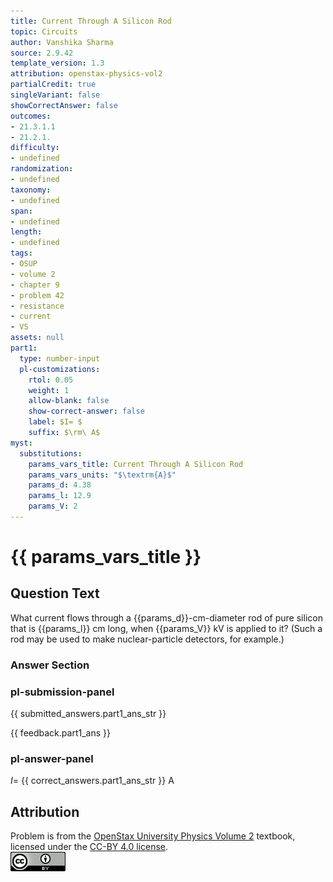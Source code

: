 ```yaml
---
title: Current Through A Silicon Rod
topic: Circuits
author: Vanshika Sharma
source: 2.9.42
template_version: 1.3
attribution: openstax-physics-vol2
partialCredit: true
singleVariant: false
showCorrectAnswer: false
outcomes:
- 21.3.1.1
- 21.2.1.
difficulty:
- undefined
randomization:
- undefined
taxonomy:
- undefined
span:
- undefined
length:
- undefined
tags:
- OSUP
- volume 2
- chapter 9
- problem 42
- resistance
- current
- VS
assets: null
part1:
  type: number-input
  pl-customizations:
    rtol: 0.05
    weight: 1
    allow-blank: false
    show-correct-answer: false
    label: $I= $
    suffix: $\rm\ A$
myst:
  substitutions:
    params_vars_title: Current Through A Silicon Rod
    params_vars_units: "$\textrm{A}$"
    params_d: 4.38
    params_l: 12.9
    params_V: 2
---
```

# {{ params_vars_title }}

## Question Text

What current flows through a {{params_d}}-cm-diameter rod of pure silicon that is {{params_l}} $\textrm{cm}$ long, when {{params_V}} $\textrm{kV}$ is applied to it?
(Such a rod may be used to make nuclear-particle detectors, for example.)

### Answer Section

### pl-submission-panel

{{ submitted_answers.part1_ans_str }}

{{ feedback.part1_ans }}

### pl-answer-panel

$I=$ {{ correct_answers.part1_ans_str }} $\textrm{ A}$

## Attribution

Problem is from the [OpenStax University Physics Volume 2](https://openstax.org/details/books/university-physics-volume-2) textbook, licensed under the [CC-BY 4.0 license](https://creativecommons.org/licenses/by/4.0/).<br>![Image representing the Creative Commons 4.0 BY license.](https://raw.githubusercontent.com/firasm/bits/master/by.png)